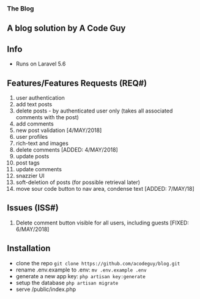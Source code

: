 ### The Blog
## A blog solution by A Code Guy

## Info
- Runs on Laravel 5.6

## Features/Features Requests (REQ#)
1. user authentication
2. add text posts
3. delete posts - by authenticated user only (takes all associated comments with the post)
4. add comments
5. new post validation [4/MAY/2018]
6. user profiles
7. rich-text and images
8. delete comments [ADDED: 4/MAY/2018]
9. update posts
10. post tags
11. update comments
12. snazzier UI
13. soft-deletion of posts (for possible retrieval later)
14. move sour code button to nav area, condense text [ADDED: 7/MAY/18]

## Issues (ISS#)
1. Delete comment button visible for all users, including guests [FIXED: 6/MAY/2018]


## Installation

- clone the repo `git clone https://github.com/acodeguy/blog.git`
- rename .env.example to .env: `mv .env.example .env`
- generate a new app key: `php artisan key:generate`
- setup the database `php artisan migrate`
- serve /public/index.php

